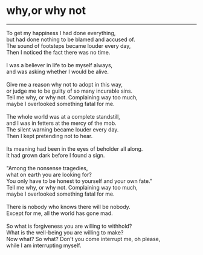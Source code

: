 # why,or why not
---
<lyric>
To get my happiness I had done everything,<br/>
but had done nothing to be blamed and accused of.<br/>
The sound of footsteps became louder every day,<br/>
Then I noticed the fact there was no time.<br/>
<br/>
I was a believer in life to be myself always,<br/>
and was asking whether I would be alive.<br/>
<br/>
Give me a reason why not to adopt in this way,<br/>
or judge me to be guilty of so many incurable sins.<br/>
Tell me why, or why not. Complaining way too much,<br/>
maybe I overlooked something fatal for me.<br/>
<br/>
The whole world was at a complete standstill,<br/>
and I was in fetters at the mercy of the mob.<br/>
The silent warning became louder every day.<br/>
Then I kept pretending not to hear.<br/>
<br/>
Its meaning had been in the eyes of beholder all along.<br/>
It had grown dark before I found a sign.<br/>
<br/>
"Among the nonsense tragedies,<br/>
what on earth you are looking for?<br/>
You only have to be honest to yourself and your own fate."<br/>
Tell me why, or why not. Complaining way too much,<br/>
maybe I overlooked something fatal for me.<br/>
<br/>
There is nobody who knows there will be nobody.<br/>
Except for me, all the world has gone mad.<br/>
<br/>
So what is forgiveness you are willing to withhold?<br/>
What is the well-being you are willing to make?<br/>
Now what? So what? Don't you come interrupt me, oh please,<br/>
while I am interrupting myself.<br/>
</lyric>
